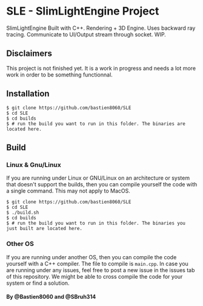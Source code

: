 # SLE - SlimLightEngine Project

SlimLightEngine Built with C++. Rendering + 3D Engine. Uses backward ray tracing. Communicate to UI/Output stream through socket. WIP.

## Disclaimers 

This project is not finished yet. It is a work in progress and needs a lot more work in order to be something functionnal.


## Installation

```
$ git clone https://github.com/bastien8060/SLE
$ cd SLE
$ cd builds
$ # run the build you want to run in this folder. The binaries are located here.
```

## Build

### Linux & Gnu/Linux

If you are running under Linux or GNU/Linux on an architecture or system that doesn't support the builds, then you can compile yourself the code with a single command. This may not apply to MacOS.

```
$ git clone https://github.com/bastien8060/SLE
$ cd SLE
$ ./build.sh
$ cd builds
$ # run the build you want to run in this folder. The binaries you just built are located here.
```

### Other OS
If you are running under another OS, then you can compile the code yourself with a C++ compiler. The file to compile is `main.cpp`.
In case you are running under any issues, feel free to post a new issue in the issues tab of this repository. We might be able to cross compile the code for your system or find a solution.




#### By @Bastien8060 and @SBruh314
